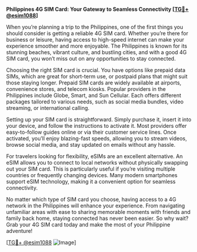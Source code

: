 **Philippines 4G SIM Card: Your Gateway to Seamless Connectivity [[TG💪+ @esim1088](https://t.me/s/esim1088)]**

When you’re planning a trip to the Philippines, one of the first things you should consider is getting a reliable 4G SIM card. Whether you’re there for business or leisure, having access to high-speed internet can make your experience smoother and more enjoyable. The Philippines is known for its stunning beaches, vibrant culture, and bustling cities, and with a good 4G SIM card, you won’t miss out on any opportunities to stay connected.

Choosing the right SIM card is crucial. You have options like prepaid data SIMs, which are great for short-term use, or postpaid plans that might suit those staying longer. Prepaid SIM cards are widely available at airports, convenience stores, and telecom kiosks. Popular providers in the Philippines include Globe, Smart, and Sun Cellular. Each offers different packages tailored to various needs, such as social media bundles, video streaming, or international calling.

Setting up your SIM card is straightforward. Simply purchase it, insert it into your device, and follow the instructions to activate it. Most providers offer easy-to-follow guides online or via their customer service lines. Once activated, you’ll enjoy blazing-fast speeds, allowing you to stream videos, browse social media, and stay updated on emails without any hassle.

For travelers looking for flexibility, eSIMs are an excellent alternative. An eSIM allows you to connect to local networks without physically swapping out your SIM card. This is particularly useful if you’re visiting multiple countries or frequently changing devices. Many modern smartphones support eSIM technology, making it a convenient option for seamless connectivity.

No matter which type of SIM card you choose, having access to a 4G network in the Philippines will enhance your experience. From navigating unfamiliar areas with ease to sharing memorable moments with friends and family back home, staying connected has never been easier. So why wait? Grab your 4G SIM card today and make the most of your Philippine adventure!

[[TG💪+ @esim1088](https://t.me/s/esim1088) ![Image](https://i.postimg.cc/Y0z9fWf4/image.png)]